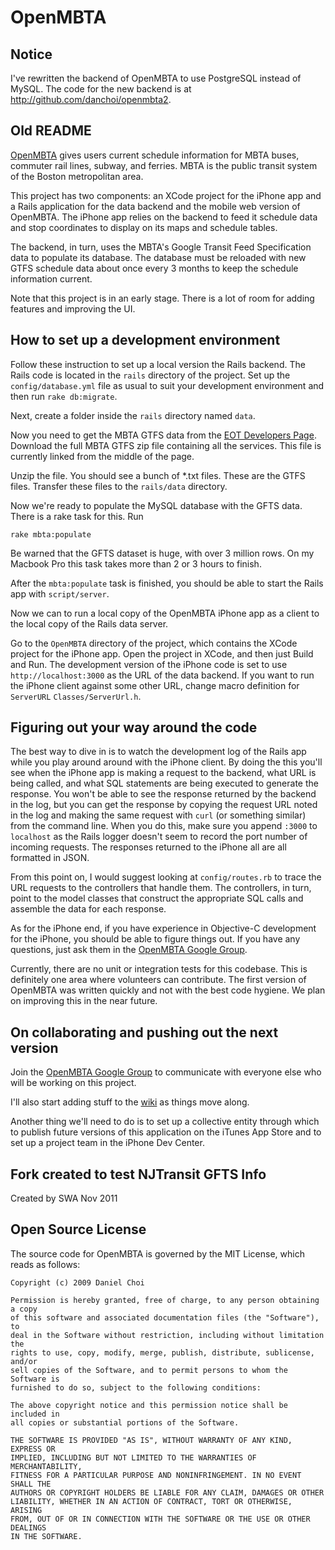 # OpenMBTA 

## Notice

I've rewritten the backend of OpenMBTA to use PostgreSQL instead of MySQL. The 
code for the new backend is at <http://github.com/danchoi/openmbta2>.

## Old README

[OpenMBTA](http://openmbta.org) gives users current schedule information for
MBTA buses, commuter rail lines, subway, and ferries.  MBTA is the public transit
system of the Boston metropolitan area.

This project has two components: an XCode project for the iPhone app and a Rails
application for the data backend and the mobile web version of OpenMBTA. The
iPhone app relies on the backend to feed it schedule data and stop coordinates
to display on its maps and schedule tables. 

The backend, in turn, uses the MBTA's Google Transit Feed Specification data to
populate its database. The database must be reloaded with new GTFS schedule data
about once every 3 months to keep the schedule information current.

Note that this project is in an early stage. There is a lot of room for adding
features and improving the UI. 

## How to set up a development environment

Follow these instruction to set up a local version the Rails backend. The Rails
code is located in the `rails` directory of the project.  Set up the
`config/database.yml` file as usual to suit your development environment and
then run `rake db:migrate`.

Next, create a folder inside the `rails` directory named `data`. 

Now you need to get the MBTA GTFS data from the [EOT Developers
Page](http://www.eot.state.ma.us/developers/). Download the full MBTA GTFS zip
file containing all the services. This file is currently linked from the middle
of the page.

Unzip the file. You should see a bunch of *.txt files. These are the GTFS files.
Transfer these files to the `rails/data` directory.

Now we're ready to populate the MySQL database with the GFTS data. There is a
rake task for this. Run 

    rake mbta:populate

Be warned that the GFTS dataset is huge, with over 3 million rows. On my
Macbook Pro this task takes more than 2 or 3 hours to finish.

After the `mbta:populate` task is finished, you should be able to start the
Rails app with `script/server`. 

Now we can to run a local copy of the OpenMBTA iPhone app as a client to the
local copy of the Rails data server.

Go to the `OpenMBTA` directory of the project, which contains the XCode project
for the iPhone app. Open the project in XCode, and then just Build and Run. The
development version of the iPhone code is set to use `http://localhost:3000` as
the URL of the data backend. If you want to run the iPhone client against some
other URL, change macro definition for `ServerURL` `Classes/ServerUrl.h`. 

## Figuring out your way around the code

The best way to dive in is to watch the development log of the Rails app while
you play around around with the iPhone client. By doing the this you'll see when
the iPhone app is making a request to the backend, what URL is being called, and
what SQL statements are being executed to generate the response. You won't be
able to see the response returned by the backend in the log, but you can get the
response by copying the request URL noted in the log and making the same request
with `curl` (or something similar) from the command line. When you do this, make
sure you append `:3000` to `localhost` as the Rails logger doesn't seem to
record the port number of incoming requests. The responses returned to the
iPhone all are all formatted in JSON.

From this point on, I would suggest looking at `config/routes.rb` to trace the
URL requests to the controllers that handle them. The controllers, in turn, point 
to the model classes that construct the appropriate SQL calls and assemble the
data for each response.

As for the iPhone end, if you have experience in Objective-C development for the
iPhone, you should be able to figure things out. If you have any questions, just
ask them in the [OpenMBTA Google
Group](http://groups.google.com/group/openmbta).

Currently, there are no unit or integration tests for this codebase. This is
definitely one area where volunteers can contribute. The first version of
OpenMBTA was written quickly and not with the best code hygiene.  We plan on improving this in 
the near future.

## On collaborating and pushing out the next version

Join the [OpenMBTA Google Group](http://groups.google.com/group/openmbta) to
communicate with everyone else who will be working on this project. 

I'll also start adding stuff to the
[wiki](http://wiki.github.com/danchoi/openmbta) as things move along.

Another thing we'll need to do is to set up a collective entity through which to publish
future versions of this application on the iTunes App Store and to set up a
project team in the iPhone Dev Center. 

## Fork created to test NJTransit GFTS Info
Created by SWA Nov 2011

## Open Source License

The source code for OpenMBTA is governed by the MIT License, which reads as
follows:

    Copyright (c) 2009 Daniel Choi

    Permission is hereby granted, free of charge, to any person obtaining a copy
    of this software and associated documentation files (the "Software"), to
    deal in the Software without restriction, including without limitation the
    rights to use, copy, modify, merge, publish, distribute, sublicense, and/or
    sell copies of the Software, and to permit persons to whom the Software is
    furnished to do so, subject to the following conditions:

    The above copyright notice and this permission notice shall be included in
    all copies or substantial portions of the Software.

    THE SOFTWARE IS PROVIDED "AS IS", WITHOUT WARRANTY OF ANY KIND, EXPRESS OR
    IMPLIED, INCLUDING BUT NOT LIMITED TO THE WARRANTIES OF MERCHANTABILITY,
    FITNESS FOR A PARTICULAR PURPOSE AND NONINFRINGEMENT. IN NO EVENT SHALL THE
    AUTHORS OR COPYRIGHT HOLDERS BE LIABLE FOR ANY CLAIM, DAMAGES OR OTHER
    LIABILITY, WHETHER IN AN ACTION OF CONTRACT, TORT OR OTHERWISE, ARISING
    FROM, OUT OF OR IN CONNECTION WITH THE SOFTWARE OR THE USE OR OTHER DEALINGS
    IN THE SOFTWARE.


